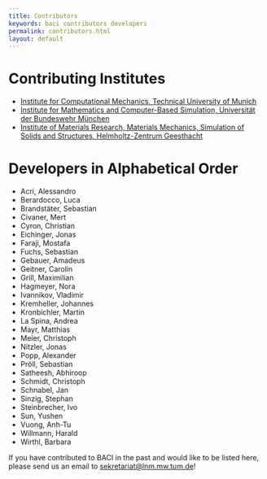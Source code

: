 ```yaml
---
title: Contributors
keywords: baci contributors developers
permalink: contributors.html
layout: default
---
```


# Contributing Institutes

- [Institute for Computational Mechanics, Technical University of Munich](https://www.lnm.mw.tum.de)
- [Institute for Mathematics and Computer-Based Simulation, Universität der Bundeswehr München](https://www.unibw.de/imcs-en)
- [Institute of Materials Research, Materials Mechanics, Simulation of Solids and Structures, Helmholtz-Zentrum Geesthacht](https://www.hzg.de/institutes_platforms/materials_research/materials_mechanics/simulation/index.php.en)

# Developers in Alphabetical Order

- Acri, Alessandro
- Berardocco, Luca
- Brandstäter, Sebastian
- Civaner, Mert
- Cyron, Christian
- Eichinger, Jonas
- Faraji, Mostafa
- Fuchs, Sebastian
- Gebauer, Amadeus
- Geitner, Carolin
- Grill, Maximilian
- Hagmeyer, Nora
- Ivannikov, Vladimir
- Kremheller, Johannes
- Kronbichler, Martin
- La Spina, Andrea
- Mayr, Matthias
- Meier, Christoph
- Nitzler, Jonas
- Popp, Alexander
- Pröll, Sebastian
- Satheesh, Abhiroop
- Schmidt, Christoph
- Schnabel, Jan
- Sinzig, Stephan
- Steinbrecher, Ivo
- Sun, Yushen
- Vuong, Anh-Tu
- Willmann, Harald
- Wirthl, Barbara

If you have contributed to BACI in the past and would like to be listed here, please send us an email to sekretariat@lnm.mw.tum.de!
